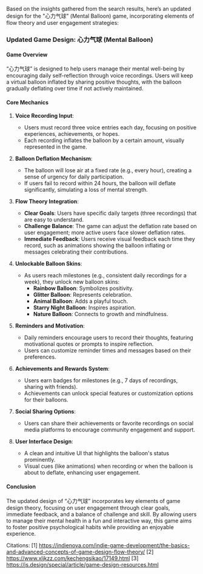 Based on the insights gathered from the search results, here’s an updated design for the "心力气球" (Mental Balloon) game, incorporating elements of flow theory and user engagement strategies:

### Updated Game Design: 心力气球 (Mental Balloon)

#### Game Overview
“心力气球” is designed to help users manage their mental well-being by encouraging daily self-reflection through voice recordings. Users will keep a virtual balloon inflated by sharing positive thoughts, with the balloon gradually deflating over time if not actively maintained.

#### Core Mechanics

1. **Voice Recording Input**:
   - Users must record three voice entries each day, focusing on positive experiences, achievements, or hopes.
   - Each recording inflates the balloon by a certain amount, visually represented in the game.

2. **Balloon Deflation Mechanism**:
   - The balloon will lose air at a fixed rate (e.g., every hour), creating a sense of urgency for daily participation.
   - If users fail to record within 24 hours, the balloon will deflate significantly, simulating a loss of mental strength.

3. **Flow Theory Integration**:
   - **Clear Goals**: Users have specific daily targets (three recordings) that are easy to understand.
   - **Challenge Balance**: The game can adjust the deflation rate based on user engagement; more active users face slower deflation rates.
   - **Immediate Feedback**: Users receive visual feedback each time they record, such as animations showing the balloon inflating or messages celebrating their contributions.

4. **Unlockable Balloon Skins**:
   - As users reach milestones (e.g., consistent daily recordings for a week), they unlock new balloon skins:
     - **Rainbow Balloon**: Symbolizes positivity.
     - **Glitter Balloon**: Represents celebration.
     - **Animal Balloon**: Adds a playful touch.
     - **Starry Night Balloon**: Inspires aspiration.
     - **Nature Balloon**: Connects to growth and mindfulness.

5. **Reminders and Motivation**:
   - Daily reminders encourage users to record their thoughts, featuring motivational quotes or prompts to inspire reflection.
   - Users can customize reminder times and messages based on their preferences.

6. **Achievements and Rewards System**:
   - Users earn badges for milestones (e.g., 7 days of recordings, sharing with friends).
   - Achievements can unlock special features or customization options for their balloons.

7. **Social Sharing Options**:
   - Users can share their achievements or favorite recordings on social media platforms to encourage community engagement and support.

8. **User Interface Design**:
   - A clean and intuitive UI that highlights the balloon's status prominently.
   - Visual cues (like animations) when recording or when the balloon is about to deflate, enhancing user engagement.

#### Conclusion
The updated design of “心力气球” incorporates key elements of game design theory, focusing on user engagement through clear goals, immediate feedback, and a balance of challenge and skill. By allowing users to manage their mental health in a fun and interactive way, this game aims to foster positive psychological habits while providing an enjoyable experience.

Citations:
[1] https://indienova.com/indie-game-development/the-basics-and-advanced-concepts-of-game-design-flow-theory/
[2] https://www.xljkzz.com/kechengsikao/17149.html
[3] https://js.design/special/article/game-design-resources.html
